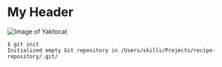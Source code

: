 # My Header
![Image of Yaktocat](https://octodex.github.com/images/yaktocat.png)
```
$ git init
Initialized empty Git repository in /Users/skills/Projects/recipe-repository/.git/
```
